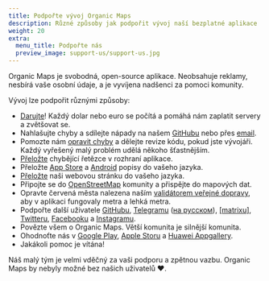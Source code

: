 ```yaml
---
title: Podpořte vývoj Organic Maps
description: Různé způsoby jak podpořit vývoj naší bezplatné aplikace
weight: 20
extra:
  menu_title: Podpořte nás
  preview_image: support-us/support-us.jpg
---
```


Organic Maps je svobodná, open-source aplikace. Neobsahuje reklamy, nesbírá vaše osobní údaje, a je vyvíjena nadšenci za pomoci komunity.

Vývoj lze podpořit různými způsoby:

- [Darujte](@/donate/index.md)! Každý dolar nebo euro se počítá a pomáhá nám zaplatit servery a zvětšovat se.
- Nahlašujte chyby a sdílejte nápady na našem [GitHubu](https://github.com/organicmaps/organicmaps/issues) nebo přes [email](mailto:support@organicmaps.app).
- Pomozte nám [opravit chyby](https://github.com/organicmaps/organicmaps/blob/master/docs/CONTRIBUTING.md) a dělejte revize kódu, pokud jste vývojáři. Každý vyřešený malý problém udělá někoho šťastnějším.
- [Přeložte](https://github.com/organicmaps/organicmaps/blob/master/docs/CONTRIBUTING.md#translations)
  chybějící řetězce v rozhraní aplikace.
- Přeložte [App Store](https://github.com/organicmaps/organicmaps/tree/master/iphone/metadata/en-US)
  a [Android](https://github.com/organicmaps/organicmaps/tree/master/android/src/google/play/listings/en-US)
  popisy do vašeho jazyka.
- [Přeložte](https://github.com/organicmaps/organicmaps.github.io) naši webovou stránku do vašeho jazyka.
- Připojte se do [OpenStreetMap](https://www.openstreetmap.org/about) komunity a přispějte do mapových dat.
- Opravte červená města nalezena naším [validátorem veřejné dopravy](https://cdn.organicmaps.app/subway/), aby v aplikaci fungovaly metra a lehká metra.
- Podpořte další uživatele [GitHubu](https://github.com/organicmaps/organicmaps/issues),
  [Telegramu](https://t.me/OrganicMaps) ([на русском](https://t.me/OrganicMapsRu)),
  [[matrixu]](https://matrix.to/#/#organicmaps:matrix.org),
  [Twitteru](https://twitter.com/OrganicMapsApp), [Facebooku](https://facebook.com/OrganicMaps) a [Instagramu](https://instagram.com/OrganicMaps.app).
- Povězte všem o Organic Maps. Větší komunita je silnější komunita.
- Ohodnoťte nás v [Google Play](market://details?id=app.organicmaps),
  [Apple Storu](https://itunes.apple.com/app/id1567437057?action=write-review) a [Huawei Appgallery](appmarket://details?id=app.organicmaps).
- Jakákoli pomoc je vítána!

Náš malý tým je velmi vděčný za vaši podporu a zpětnou vazbu. Organic Maps by nebyly možné bez našich uživatelů ❤️.